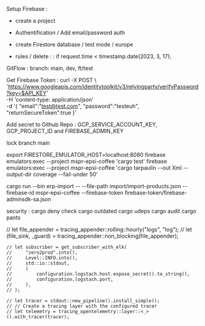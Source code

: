 
Setup Firebase : 
- create a project
- Authentification / Add email/password auth

- create Firestore database / test mode / europe
- rules / delete : 
    : if
  request.time < timestamp.date(2023, 3, 17);
    
GitFlow : 
branch: main, dev, ft/test

Get Firebase Token : 
curl -X POST \  'https://www.googleapis.com/identitytoolkit/v3/relyingparty/verifyPassword?key=$API_KEY' \
  -H 'content-type: application/json' \
  -d '{ "email":"test@test.com", "password":"testeuh", "returnSecureToken":true }'

Add secret to Github Repo : 
GCP_SERVICE_ACCOUNT_KEY, GCP_PROJECT_ID and FIREBASE_ADMIN_KEY

lock branch main

export FIRESTORE_EMULATOR_HOST=localhost:8080
firebase emulators:exec --project mspr-epsi-coffee 'cargo test'
firebase emulators:exec --project mspr-epsi-coffee 'cargo tarpaulin --out Xml --output-dir coverage --fail-under 50'


cargo run --bin erp-import -- --file-path import/import-products.json --firebase-id mspr-epsi-coffee --firebase-token firebase-token/firebase-adminsdk-sa.json


security : 
cargo deny check
cargo outdated
cargo udeps
cargo audit
cargo pants




 // let file_appender = tracing_appender::rolling::hourly("logs", "log");
    // let (file_sink, _guard) = tracing_appender::non_blocking(file_appender);

    // let subscriber = get_subscriber_with_elk(
    //     "zero2prod".into(),
    //     Level::INFO.into(),
    //     std::io::stdout,
    //     (
    //         configuration.logstach.host.expose_secret().to_string(),
    //         configuration.logstach.port,
    //     ),
    // );

    // let tracer = stdout::new_pipeline().install_simple();
    // // Create a tracing layer with the configured tracer
    // let telemetry = tracing_opentelemetry::layer::<_>().with_tracer(tracer);
